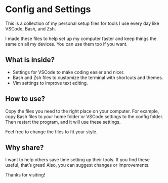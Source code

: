 # Config and Settings

This is a collection of my personal setup files for tools I use every day like VSCode, Bash, and Zsh.

I made these files to help set up my computer faster and keep things the same on all my devices. You can use them too if you want.

## What is inside?

- Settings for VSCode to make coding easier and nicer.
- Bash and Zsh files to customize the terminal with shortcuts and themes.
- Vim settings to improve text editing.

## How to use?

Copy the files you need to the right place on your computer. For example, copy Bash files to your home folder or VSCode settings to the config folder. Then restart the program, and it will use these settings.

Feel free to change the files to fit your style.

## Why share?

I want to help others save time setting up their tools. If you find these useful, that’s great! Also, you can suggest changes or improvements.

Thanks for visiting!
